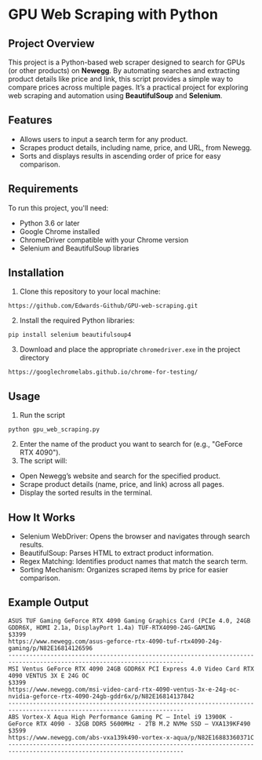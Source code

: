 # GPU Web Scraping with Python

## Project Overview
This project is a Python-based web scraper designed to search for GPUs (or other products) on **Newegg**. By automating searches and extracting product details like price and link, this script provides a simple way to compare prices across multiple pages. It’s a practical project for exploring web scraping and automation using **BeautifulSoup** and **Selenium**.

## Features
  - Allows users to input a search term for any product.
  - Scrapes product details, including name, price, and URL, from Newegg.
  - Sorts and displays results in ascending order of price for easy comparison.

## Requirements
To run this project, you'll need:
  - Python 3.6 or later
  - Google Chrome installed
  - ChromeDriver compatible with your Chrome version
  - Selenium and BeautifulSoup libraries

## Installation
1. Clone this repository to your local machine:
```
https://github.com/Edwards-Github/GPU-web-scraping.git
```
2. Install the required Python libraries:
  ```
  pip install selenium beautifulsoup4
  ```
3. Download and place the appropriate `chromedriver.exe` in the project directory
  ```
  https://googlechromelabs.github.io/chrome-for-testing/
  ```

## Usage
1. Run the script
  ```
  python gpu_web_scraping.py
  ```
2. Enter the name of the product you want to search for (e.g., "GeForce RTX 4090").
3. The script will:
  - Open Newegg’s website and search for the specified product.
  - Scrape product details (name, price, and link) across all pages.
  - Display the sorted results in the terminal.

## How It Works
  - Selenium WebDriver: Opens the browser and navigates through search results.
  - BeautifulSoup: Parses HTML to extract product information.
  - Regex Matching: Identifies product names that match the search term.
  - Sorting Mechanism: Organizes scraped items by price for easier comparison.

## Example Output
```
ASUS TUF Gaming GeForce RTX 4090 Gaming Graphics Card (PCIe 4.0, 24GB GDDR6X, HDMI 2.1a, DisplayPort 1.4a) TUF-RTX4090-24G-GAMING
$3399
https://www.newegg.com/asus-geforce-rtx-4090-tuf-rtx4090-24g-gaming/p/N82E16814126596
------------------------------------------------------------------------------------------------------------------------
MSI Ventus GeForce RTX 4090 24GB GDDR6X PCI Express 4.0 Video Card RTX 4090 VENTUS 3X E 24G OC
$3399
https://www.newegg.com/msi-video-card-rtx-4090-ventus-3x-e-24g-oc-nvidia-geforce-rtx-4090-24gb-gddr6x/p/N82E16814137842
------------------------------------------------------------------------------------------------------------------------
ABS Vortex-X Aqua High Performance Gaming PC – Intel i9 13900K - GeForce RTX 4090 - 32GB DDR5 5600MHz - 2TB M.2 NVMe SSD – VXA139KF490
$3599
https://www.newegg.com/abs-vxa139k490-vortex-x-aqua/p/N82E16883360371C
------------------------------------------------------------------------------------------------------------------------
```
